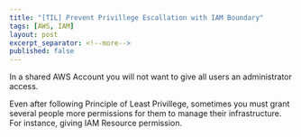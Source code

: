 ```yaml
---
title: "[TIL] Prevent Privillege Escallation with IAM Boundary"
tags: [AWS, IAM]
layout: post
excerpt_separator: <!--more-->
published: false
---
```


In a shared AWS Account you will not want to give all users an administrator access.  
<!--more-->
Even after following Principle of Least Privillege, sometimes you must grant several people more permissions for them to manage their infrastructure. For instance, giving IAM Resource permission.

